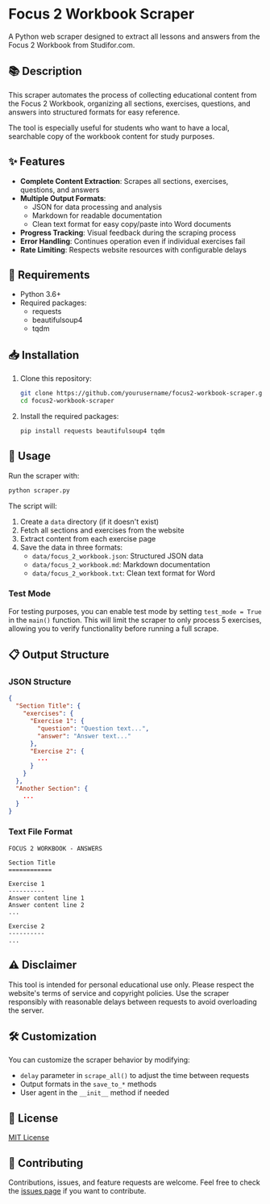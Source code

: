# Focus 2 Workbook Scraper

A Python web scraper designed to extract all lessons and answers from the Focus 2 Workbook from Studifor.com.

## 📚 Description

This scraper automates the process of collecting educational content from the Focus 2 Workbook, organizing all sections, exercises, questions, and answers into structured formats for easy reference.

The tool is especially useful for students who want to have a local, searchable copy of the workbook content for study purposes.

## ✨ Features

- **Complete Content Extraction**: Scrapes all sections, exercises, questions, and answers
- **Multiple Output Formats**:
  - JSON for data processing and analysis
  - Markdown for readable documentation
  - Clean text format for easy copy/paste into Word documents
- **Progress Tracking**: Visual feedback during the scraping process
- **Error Handling**: Continues operation even if individual exercises fail
- **Rate Limiting**: Respects website resources with configurable delays

## 🔧 Requirements

- Python 3.6+
- Required packages:
  - requests
  - beautifulsoup4
  - tqdm

## 📥 Installation

1. Clone this repository:

   ```bash
   git clone https://github.com/yourusername/focus2-workbook-scraper.git
   cd focus2-workbook-scraper
   ```

2. Install the required packages:
   ```bash
   pip install requests beautifulsoup4 tqdm
   ```

## 🚀 Usage

Run the scraper with:

```bash
python scraper.py
```

The script will:

1. Create a `data` directory (if it doesn't exist)
2. Fetch all sections and exercises from the website
3. Extract content from each exercise page
4. Save the data in three formats:
   - `data/focus_2_workbook.json`: Structured JSON data
   - `data/focus_2_workbook.md`: Markdown documentation
   - `data/focus_2_workbook.txt`: Clean text format for Word

### Test Mode

For testing purposes, you can enable test mode by setting `test_mode = True` in the `main()` function. This will limit the scraper to only process 5 exercises, allowing you to verify functionality before running a full scrape.

## 📋 Output Structure

### JSON Structure

```json
{
  "Section Title": {
    "exercises": {
      "Exercise 1": {
        "question": "Question text...",
        "answer": "Answer text..."
      },
      "Exercise 2": {
        ...
      }
    }
  },
  "Another Section": {
    ...
  }
}
```

### Text File Format

```
FOCUS 2 WORKBOOK - ANSWERS

Section Title
============

Exercise 1
----------
Answer content line 1
Answer content line 2
...

Exercise 2
----------
...
```

## ⚠️ Disclaimer

This tool is intended for personal educational use only. Please respect the website's terms of service and copyright policies. Use the scraper responsibly with reasonable delays between requests to avoid overloading the server.

## 🛠️ Customization

You can customize the scraper behavior by modifying:

- `delay` parameter in `scrape_all()` to adjust the time between requests
- Output formats in the `save_to_*` methods
- User agent in the `__init__` method if needed

## 📝 License

[MIT License](LICENSE)

## 🤝 Contributing

Contributions, issues, and feature requests are welcome. Feel free to check the [issues page](https://github.com/yourusername/focus2-workbook-scraper/issues) if you want to contribute.
